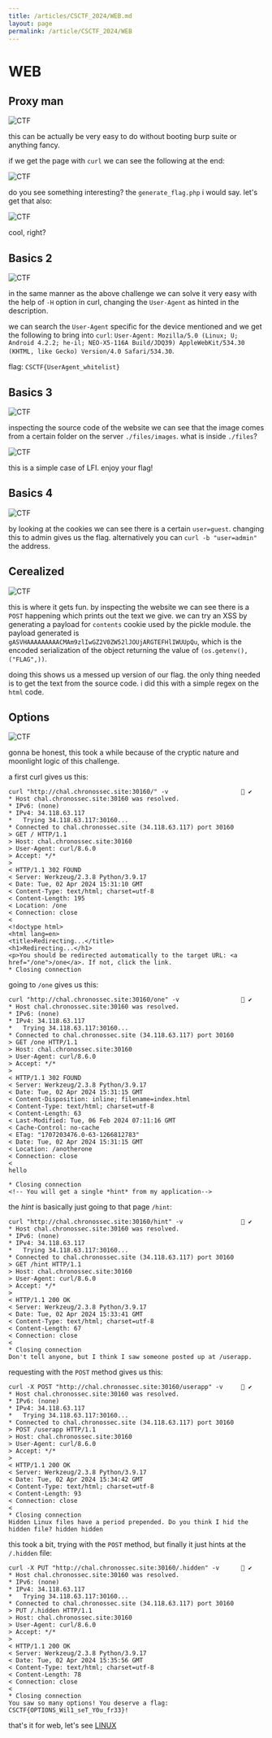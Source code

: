 ```yaml
---
title: /articles/CSCTF_2024/WEB.md
layout: page
permalink: /article/CSCTF_2024/WEB
---
```


# WEB

## Proxy man

![CTF](./imgs/Proxy_man.png)


this can be actually be very easy to do without booting burp suite or anything fancy.

if we get the page with `curl` we can see the following at the end:

![CTF](./imgs/Proxy_man1.png)

do you see something interesting? the `generate_flag.php` i would say. let's get that also:

![CTF](./imgs/Proxy_man2.png)

cool, right?

## Basics 2

![CTF](./imgs/Basics_2.png)

in the same manner as the above challenge we can solve it very easy with the help of `-H` option in curl, changing the `User-Agent` as hinted in the description.

we can search the `User-Agent` specific for the device mentioned and we get the following to bring into `curl`: `User-Agent: Mozilla/5.0 (Linux; U; Android 4.2.2; he-il; NEO-X5-116A Build/JDQ39) AppleWebKit/534.30 (KHTML, like Gecko) Version/4.0 Safari/534.30`.

flag: `CSCTF{UserAgent_whitelist}`

## Basics 3

![CTF](./imgs/Basics_3.png)

inspecting the source code of the website we can see that the image comes from a certain folder on the server `./files/images`. what is inside `./files`?

![CTF](./imgs/Basics_31.png)

this is a simple case of LFI. enjoy your flag!


## Basics 4

![CTF](./imgs/Basics_4.png)

by looking at the cookies we can see there is a certain `user=guest`. changing this to admin gives us the flag. alternatively you can `curl -b "user=admin"` the address.

## Cerealized

![CTF](./imgs/Cerealized.png)

this is where it gets fun. by inspecting the website we can see there is a `POST` happening  which prints out the text we give. we can try an XSS by generating a payload for `contents` cookie used by the pickle module. the payload generated is `gASVHAAAAAAAAACMAm9zlIwGZ2V0ZW52lJOUjARGTEFHlIWUUpQu`, which is the encoded serialization of the object returning the value of `(os.getenv(), ("FLAG",))`.

doing this shows us a messed up version of our flag. the only thing needed is to get the text from the source code. i did this with a simple regex on the `html` code.

## Options

![CTF](./imgs/Options.png)

gonna be honest, this took a while because of the cryptic nature and moonlight logic of this challenge.

a first curl gives us this:
```
curl "http://chal.chronossec.site:30160/" -v                     ✔ 
* Host chal.chronossec.site:30160 was resolved.
* IPv6: (none)
* IPv4: 34.118.63.117
*   Trying 34.118.63.117:30160...
* Connected to chal.chronossec.site (34.118.63.117) port 30160
> GET / HTTP/1.1
> Host: chal.chronossec.site:30160
> User-Agent: curl/8.6.0
> Accept: */*
> 
< HTTP/1.1 302 FOUND
< Server: Werkzeug/2.3.8 Python/3.9.17
< Date: Tue, 02 Apr 2024 15:31:10 GMT
< Content-Type: text/html; charset=utf-8
< Content-Length: 195
< Location: /one
< Connection: close
< 
<!doctype html>
<html lang=en>
<title>Redirecting...</title>
<h1>Redirecting...</h1>
<p>You should be redirected automatically to the target URL: <a href="/one">/one</a>. If not, click the link.
* Closing connection
```

going to `/one` gives us this:

```
curl "http://chal.chronossec.site:30160/one" -v                  ✔ 
* Host chal.chronossec.site:30160 was resolved.
* IPv6: (none)
* IPv4: 34.118.63.117
*   Trying 34.118.63.117:30160...
* Connected to chal.chronossec.site (34.118.63.117) port 30160
> GET /one HTTP/1.1
> Host: chal.chronossec.site:30160
> User-Agent: curl/8.6.0
> Accept: */*
> 
< HTTP/1.1 302 FOUND
< Server: Werkzeug/2.3.8 Python/3.9.17
< Date: Tue, 02 Apr 2024 15:31:15 GMT
< Content-Disposition: inline; filename=index.html
< Content-Type: text/html; charset=utf-8
< Content-Length: 63
< Last-Modified: Tue, 06 Feb 2024 07:11:16 GMT
< Cache-Control: no-cache
< ETag: "1707203476.0-63-1266812783"
< Date: Tue, 02 Apr 2024 15:31:15 GMT
< Location: /anotherone
< Connection: close
< 
hello

* Closing connection
<!-- You will get a single *hint* from my application-->
```

the *hint* is basically just going to that page `/hint`:

```
curl "http://chal.chronossec.site:30160/hint" -v                 ✔ 
* Host chal.chronossec.site:30160 was resolved.
* IPv6: (none)
* IPv4: 34.118.63.117
*   Trying 34.118.63.117:30160...
* Connected to chal.chronossec.site (34.118.63.117) port 30160
> GET /hint HTTP/1.1
> Host: chal.chronossec.site:30160
> User-Agent: curl/8.6.0
> Accept: */*
> 
< HTTP/1.1 200 OK
< Server: Werkzeug/2.3.8 Python/3.9.17
< Date: Tue, 02 Apr 2024 15:33:41 GMT
< Content-Type: text/html; charset=utf-8
< Content-Length: 67
< Connection: close
< 
* Closing connection
Don't tell anyone, but I think I saw someone posted up at /userapp.
```

requesting with the `POST` method gives us this:

```
curl -X POST "http://chal.chronossec.site:30160/userapp" -v      ✔ 
* Host chal.chronossec.site:30160 was resolved.
* IPv6: (none)
* IPv4: 34.118.63.117
*   Trying 34.118.63.117:30160...
* Connected to chal.chronossec.site (34.118.63.117) port 30160
> POST /userapp HTTP/1.1
> Host: chal.chronossec.site:30160
> User-Agent: curl/8.6.0
> Accept: */*
> 
< HTTP/1.1 200 OK
< Server: Werkzeug/2.3.8 Python/3.9.17
< Date: Tue, 02 Apr 2024 15:34:42 GMT
< Content-Type: text/html; charset=utf-8
< Content-Length: 93
< Connection: close
< 
* Closing connection
Hidden Linux files have a period prepended. Do you think I hid the hidden file? hidden hidden
```

this took a bit, trying with the `POST` method,  but finally it just hints at the `/.hidden` file:

```
curl -X PUT "http://chal.chronossec.site:30160/.hidden" -v       ✔ 
* Host chal.chronossec.site:30160 was resolved.
* IPv6: (none)
* IPv4: 34.118.63.117
*   Trying 34.118.63.117:30160...
* Connected to chal.chronossec.site (34.118.63.117) port 30160
> PUT /.hidden HTTP/1.1
> Host: chal.chronossec.site:30160
> User-Agent: curl/8.6.0
> Accept: */*
> 
< HTTP/1.1 200 OK
< Server: Werkzeug/2.3.8 Python/3.9.17
< Date: Tue, 02 Apr 2024 15:35:56 GMT
< Content-Type: text/html; charset=utf-8
< Content-Length: 78
< Connection: close
< 
* Closing connection
You saw so many options! You deserve a flag: CSCTF{OPTIONS_Wil1_seT_Y0u_fr33}!
```

that's it for web, let's see [LINUX](./LINUX)